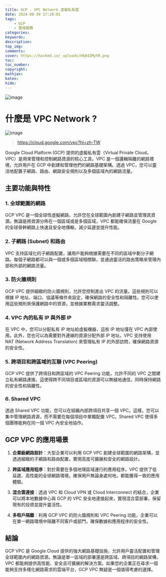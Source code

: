 ```yaml
---
title: GCP - VPC Network 虛擬私有雲
date: 2024-08-30 17:28:01
tags:
    - GCP
    - 雲端服務
categories:
keywords:
description:
top_img:
comments:
cover: https://hackmd.io/_uploads/HkB4ZMyhR.png
toc:
toc_number:
copyright:
mathjax:
katex:
hide:
---
```



![image](https://hackmd.io/_uploads/HkB4ZMyhR.png)

# 什麼是 VPC Network ? 
![image](https://hackmd.io/_uploads/Syll6bJnA.png)
>https://cloud.google.com/vpc?hl=zh-TW

Google Cloud Platform (GCP) 提供的虛擬私有雲（Virtual Private Cloud，VPC）是用來管理和控制網路資源的核心工具。VPC 是一個邏輯隔離的網路環境，允許用戶在 GCP 中創建和管理他們的網路基礎架構。透過 VPC，您可以靈活地配置子網路、路由、網路安全規則以及多個區域內的網路流量。

## 主要功能與特性

### 1. **全球範圍的網路**
GCP VPC 是一個全球性虛擬網路，允許您在全球範圍內創建子網路並管理其資源。無論是將資源分佈在一個區域或是多個區域，VPC 都能確保流量在 Google 的全球骨幹網路上快速且安全地傳輸，減少延遲並提升性能。

### 2. **子網路 (Subnet) 和路由**
VPC 支持區域化的子網路配置，讓用戶能夠根據需要在不同的區域中劃分子網路。每個子網路都可以與一個或多個區域相關聯，並通過靈活的路由策略來管理內部和外部的網路流量。

### 3. **防火牆規則**
GCP VPC 提供細緻的防火牆規則，允許您控制進出 VPC 的流量。這些規則可以根據 IP 地址、端口、協議等條件來設定，確保網路的安全性和隔離性。您可以使用這些規則來保護網路中的資源，並根據業務需求靈活調整。

### 4. **VPC 內的私有 IP 與外部 IP**
在 VPC 中，您可以分配私有 IP 地址給虛擬機器，這些 IP 地址僅在 VPC 內部使用。此外，您也可以為需要對外連線的資源分配外部 IP 地址。VPC 支持使用 NAT (Network Address Translation) 來管理私有 IP 的外部訪問，確保網路資源的安全性。

### 5. **跨項目和跨區域的互聯 (VPC Peering)**
GCP VPC 提供了跨項目和跨區域的 VPC Peering 功能，允許不同的 VPC 之間建立私有網路連接。這使得跨不同項目或區域的資源可以無縫地通信，同時保持網路的安全性和隔離性。

### 6. **Shared VPC**
透過 Shared VPC 功能，您可以在組織內部跨項目共享一個 VPC。這樣，您可以集中管理網路資源，而不需要在每個項目中單獨配置 VPC。Shared VPC 使得多個團隊能夠在同一個 VPC 內安全地協作。

## GCP VPC 的應用場景

1. **企業級網路設計**：大型企業可以利用 GCP VPC 創建全球範圍的網路架構，並透過細緻的子網路和路由配置，實現高度可擴展和安全的網路設計。

2. **跨區域應用程序**：對於需要在多個地理區域運行的應用程序，VPC 提供了低延遲、高性能的全球網路環境，確保用戶無論身處何地，都能獲得一致的應用體驗。

3. **混合雲連接**：透過 VPC 和 Cloud VPN 或 Cloud Interconnect 的結合，企業可以將本地數據中心與 GCP 的 VPC 安全地連接起來，實現混合雲部署，保留現有的投資並提升靈活性。

4. **多租戶隔離**：利用 GCP VPC 的防火牆規則和 VPC Peering 功能，企業可以在單一網路環境中隔離不同客戶或部門，確保數據和應用程序的安全性。

## 結論

GCP VPC 是 Google Cloud 提供的強大網路基礎設施，允許用戶靈活配置和管理全球範圍內的網路資源。無論是單一區域的部署還是跨區域、跨項目的網路架構，VPC 都能夠提供高性能、安全且可擴展的解決方案。如果您的企業正在尋求一個能夠支持多樣化網路需求的雲端平台，GCP VPC 無疑是一個值得考慮的選擇。
